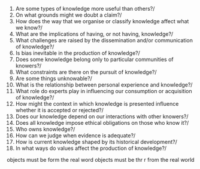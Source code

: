 
1. Are some types of knowledge more useful than others?/
2.  On what grounds might we doubt a claim?/
3.  How does the way that we organise or classify knowledge affect what we know?/
4.  What are the implications of having, or not having, knowledge?/
5.  What challenges are raised by the dissemination and/or communication of knowledge?/
6.  Is bias inevitable in the production of knowledge?/
7.  Does some knowledge belong only to particular communities of knowers?/
8.  What constraints are there on the pursuit of knowledge?/
9.  Are some things unknowable?/
10.  What is the relationship between personal experience and knowledge?/
11.  What role do experts play in influencing our consumption or acquisition of knowledge?/
13.  How might the context in which knowledge is presented influence whether it is accepted or rejected?/
15.  Does our knowledge depend on our interactions with other knowers?/
16.  Does all knowledge impose ethical obligations on those who know it?/
18.  Who owns knowledge?/
20.  How can we judge when evidence is adequate?/
22.  How is current knowledge shaped by its historical development?/
24.  In what ways do values affect the production of knowledge?/

objects must be form the real word  objects must be thr r from the real world